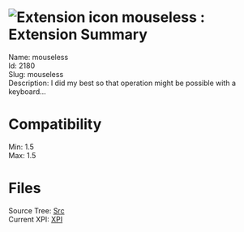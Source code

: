 # ![Extension icon](https://addons.thunderbird.net/static/img/addon-icons/default-64.png) mouseless : Extension Summary

Name: mouseless  
Id: 2180  
Slug: mouseless  
Description: I did my best so that operation might be possible with a keyboard...
  

# Compatibility
Min: 1.5  
Max: 1.5  

# Files

Source Tree: [Src](C:/Dev/Thunderbird/ThunderKdB/xall/xOther/2180-mouseless/src)  
Current XPI: [XPI](C:/Dev/Thunderbird/ThunderKdB/xall/xOther/2180-mouseless/xpi)  



